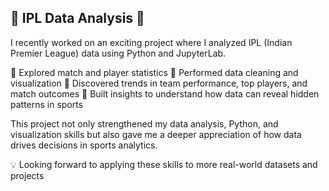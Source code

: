 ## 🚀 IPL Data Analysis 🏏

I recently worked on an exciting project where I analyzed IPL (Indian Premier League) data using Python and JupyterLab.

🔹 Explored match and player statistics
🔹 Performed data cleaning and visualization
🔹 Discovered trends in team performance, top players, and match outcomes
🔹 Built insights to understand how data can reveal hidden patterns in sports

This project not only strengthened my data analysis, Python, and visualization skills but also gave me a deeper appreciation of how data drives decisions in sports analytics.

💡 Looking forward to applying these skills to more real-world datasets and projects 
